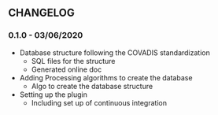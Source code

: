 ## CHANGELOG

### 0.1.0 - 03/06/2020

* Database structure following the COVADIS standardization
  * SQL files for the structure 
  * Generated online doc
* Adding Processing algorithms to create the database
  * Algo to create the database structure
* Setting up the plugin
  * Including set up of continuous integration

###
